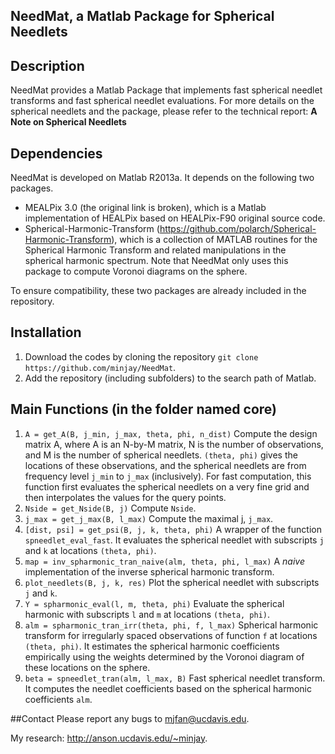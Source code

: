 ## NeedMat, a Matlab Package for Spherical Needlets
## Description
NeedMat provides a Matlab Package that implements fast spherical needlet transforms and fast spherical needlet evaluations. For more details on the spherical needlets and the package, please refer to the technical report:
**A Note on Spherical Needlets**
## Dependencies
NeedMat is developed on Matlab R2013a. It depends on the following two packages.
* MEALPix 3.0 (the original link is broken), which is a Matlab implementation of HEALPix based on HEALPix-F90 original source code.
* Spherical-Harmonic-Transform (https://github.com/polarch/Spherical-Harmonic-Transform), which is a collection of MATLAB routines for the Spherical Harmonic Transform and related manipulations in the spherical harmonic spectrum. Note that NeedMat only uses this package to compute Voronoi diagrams on the sphere.

To ensure compatibility, these two packages are already included in the repository.

## Installation
1. Download the codes by cloning the repository `git clone https://github.com/minjay/NeedMat`.
2. Add the repository (including subfolders) to the search path of Matlab.

## Main Functions (in the folder named core)
1. `A = get_A(B, j_min, j_max, theta, phi, n_dist)`
Compute the design matrix A, where A is an N-by-M matrix, N is the number of observations, and M is the number of spherical needlets. `(theta, phi)` gives the locations of these observations, and the spherical needlets are from frequency level `j_min` to `j_max` (inclusively). For fast computation, this function first evaluates the spherical needlets on a very fine grid and then interpolates the values for the query points.
2. `Nside = get_Nside(B, j)` 
Compute `Nside`.
3. `j_max = get_j_max(B, l_max)` 
Compute the maximal j, `j_max`.
4. `[dist, psi] = get_psi(B, j, k, theta, phi)` 
A wrapper of the function `spneedlet_eval_fast`. It evaluates the spherical needlet with subscripts `j` and `k` at locations `(theta, phi)`.
5. `map = inv_spharmonic_tran_naive(alm, theta, phi, l_max)`
A *naive* implementation of the inverse spherical harmonic transform.
6. `plot_needlets(B, j, k, res)`
Plot the spherical needlet with subscripts `j` and `k`.
7. `Y = spharmonic_eval(l, m, theta, phi)`
Evaluate the spherical harmonic with subscripts `l` and `m` at locations `(theta, phi)`.
8. `alm = spharmonic_tran_irr(theta, phi, f, l_max)`
Spherical harmonic transform for irregularly spaced observations of function `f` at locations `(theta, phi)`. It estimates the spherical harmonic coefficients empirically using the weights determined by the Voronoi diagram of these locations on the sphere.
9. `beta = spneedlet_tran(alm, l_max, B)`
Fast spherical needlet transform. It computes the needlet coefficients based on the spherical harmonic coefficients `alm`.

##Contact
Please report any bugs to 
mjfan@ucdavis.edu.

My research: http://anson.ucdavis.edu/~minjay.
